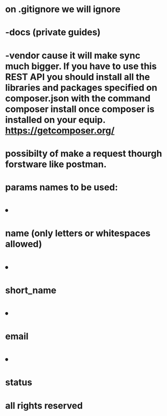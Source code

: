 # on .gitignore we will ignore 

# -docs (private guides) 

# -vendor cause it will make sync much bigger. If you have to use this REST API you should install all the libraries and packages specified on composer.json with the command composer install once composer is installed on your equip. https://getcomposer.org/

# possibilty of make a request thourgh forstware like postman.

#    params names to be used:

#           <ul>
#              <li>
#                   name (only letters or whitespaces allowed)
#               </li>
#               <li>
#                    short_name
#               </li>
#               <li>
#                    email
#               </li>
#               <li>
#                    status
#               </li>
#           </ul>

# all rights reserved